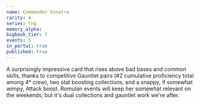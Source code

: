 ```yaml
---
name: Commander Donatra
rarity: 4
series: tng
memory_alpha:
bigbook_tier: 7
events: 5
in_portal: true
published: true
---
```


A surprisingly impressive card that rises above bad bases and common skills, thanks to competitive Gauntlet pairs (#2 cumulative proficiency total among 4* crew), two stat boosting collections, and a snappy, if somewhat wimpy, Attack boost. Romulan events will keep her somewhat relevant on the weekends, but it's dual collections and gauntlet work we're after.
